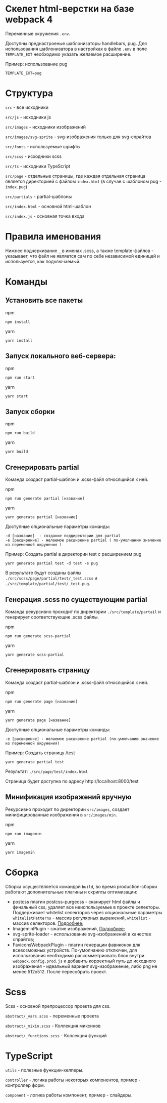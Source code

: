 # Скелет html-верстки на базе webpack 4

Переменные окружения `.env`.

Доступны преднастроеные шаблонизаторы handlebars, pug. Для использования шаблонизатора
в настройках в файле `.env` в поле `TEMPLATE_EXT` необходимо указать 
желаемое расширение.

Пример: использование pug
```
TEMPLATE_EXT=pug
``` 

# Структура

`src` - все исходники

`src/js` - исходники js

`src/images` - исходники изображений

`src/images/svg-sprite` - svg-изображения только для svg-спрайтов

`src/fonts` - используемые шрифты

`src/scss` - исходники scss

`src/ts` - исходники TypeScript

`src/page` - отдельные страницы, где каждая отдельная страница является директорией
с файлом `index.html` (в случае с шаблоном pug - `index.pug`)

`src/partials` - partial-шаблоны

`src/index.html` - основной html-шаблон

`src/index.js` - основная точка входа

# Правила именования

Нижнее подчеркивание `_` в именах .scss, а также template-файлов - указывает, что файл
не является сам по себе независимой единицей и используется, как подключаемый.

# Команды

## Установить все пакеты 

npm
```
npm install
```

yarn
```
yarn install
```

## Запуск локального веб-сервера:

npm
```
npm run start
```

yarn
```
yarn start
```

## Запуск сборки

npm
```
npm run build
```

yarn
```
yarn build
```

## Сгенерировать partial

Команда создаст partial-шаблон и .scss-файл относящийся к ней.

npm
```
npm run generate partial [название]
```

yarn
```
yarn generate partial [название]
```

Доступные опциональные параметры команды:
```
-d [название]  - создание поддиректории для partial
-e [расширение] - желаемое расширение partial ( по-умолчанию значение из переменной окружения )
```

Пример: Создать partial в директории test с расширением pug  
```
yarn generate partial test -d test -e pug
```
В результате будут созданы файлы `./src/scss/page/partial/test/_test.scss` и 
`./src/template/partial/test/_test.pug`.

## Генерация .scss по существующим partial

Команда рекурсивно проходит по директории `./src/template/partail` и генерирует соответствующие .scss файлы.

npm
```
npm run generate scss-partial
```

yarn
```
yarn generate scss-partial
```

## Сгенерировать страницу

Команда создаст partial-шаблон и .scss-файл относящийся к ней.

npm
```
npm run generate page [название]
```

yarn
```
yarn generate page [название]
```

Доступные опциональные параметры команды:
```
-e [расширение] - желаемое расширение partial (по-умолчанию значение из переменной окружения)
```

Пример: Создать страницу /test
```
yarn generate partial test
```
Результат: `./src/page/test/index.html`

Страница будет доступна по адресу http://localhost:8000/test

## Минификация изображений вручную

Рекурсивно проходит по директории `src/images`, создает минифицированные изображения
в `src/images/min`.

npm
```
npm run imagemin
```

yarn
```
yarn imagemin
```

# Сборка

Сборка осуществляется командой `build`, во время production-сборки работают дополнительные 
плагины и скрипты оптимизации:

* postcss плагин postcss-purgecss - сканирует html файлы и финальный css,
удаляет все неиспользуемые в проекте селекторы. Поддерживает whitelist селекторов через 
опциональные параметры `whitelistPatterns` - массив регулярных выражений, `whitelist` - 
массив селекторов. [Подробнее](https://github.com/FullHuman/postcss-purgecss);
* ImageminPlugin - сжатие изображений, [Подробнее](https://github.com/Klathmon/imagemin-webpack-plugin);
* svg-sprite-loader - использование svg-изображений в качестве спрайтов;
* FaviconsWebpackPlugin - плагин генерации фавиконок для всевозможных устройств. 
По-умолчанию отключен, для использования необходимо раскомметриовать блок внутри
`webpack.config.prod.js` и добавить корректный путь до исходного изображения - идеальный 
вариант svg-изображение, либо png не менее 512х512. После пересобрать проект.

# Scss

Scss - основной препроцессор проекта для css.

`abstract/_vars.scss` - переменные проекта

`abstract/_mixin.scss` - Коллекция миксинов

`abstract/_functions.scss` - Коллекция функций 

# TypeScript

`utils` - полезные функции-хелперы.

`controller` - логика работы некоторых компонентов, пример - контроллер форм.

`component` - логика работы компонент, пример - слайдеры.
